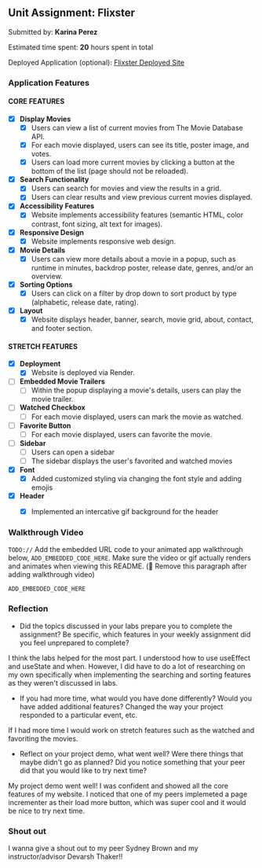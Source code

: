 ## Unit Assignment: Flixster

Submitted by: **Karina Perez**

Estimated time spent: **20** hours spent in total

Deployed Application (optional): [Flixster Deployed Site](https://flixster-starter-vx1t.onrender.com/)

### Application Features

#### CORE FEATURES


- [x] **Display Movies**
  - [x] Users can view a list of current movies from The Movie Database API.
  - [x] For each movie displayed, users can see its title, poster image, and votes.
  - [x] Users can load more current movies by clicking a button at the bottom of the list (page should not be reloaded).
- [x] **Search Functionality**
  - [x] Users can search for movies and view the results in a grid.
  - [x] Users can clear results and view previous current movies displayed.
- [x] **Accessibility Features**
  - [x] Website implements accessibility features (semantic HTML, color contrast, font sizing, alt text for images).
- [x] **Responsive Design**
  - [x] Website implements responsive web design.
- [x] **Movie Details**
  - [x] Users can view more details about a movie in a popup, such as runtime in minutes, backdrop poster, release date, genres, and/or an overview.
- [x] **Sorting Options**
  - [x] Users can click on a filter by drop down to sort product by type (alphabetic, release date, rating).
- [x] **Layout**
  - [x] Website displays header, banner, search, movie grid, about, contact, and footer section.

#### STRETCH FEATURES

- [x] **Deployment**
  - [x] Website is deployed via Render.
- [ ] **Embedded Movie Trailers**
  - [ ] Within the popup displaying a movie's details, users can play the movie trailer.
- [ ] **Watched Checkbox**
  - [ ] For each movie displayed, users can mark the movie as watched.
- [ ] **Favorite Button**
  - [ ] For each movie displayed, users can favorite the movie.
- [ ] **Sidebar**
  - [ ] Users can open a sidebar
  - [ ] The sidebar displays the user's favorited and watched movies
- [x] **Font**
  - [x] Added customized styling via changing the font style and adding emojis
- [x] **Header**
  - [x] Implemented an intercative gif background for the header


### Walkthrough Video

`TODO://` Add the embedded URL code to your animated app walkthrough below, `ADD_EMBEDDED_CODE_HERE`. Make sure the video or gif actually renders and animates when viewing this README. (🚫 Remove this paragraph after adding walkthrough video)

`ADD_EMBEDDED_CODE_HERE`

### Reflection

* Did the topics discussed in your labs prepare you to complete the assignment? Be specific, which features in your weekly assignment did you feel unprepared to complete?

I think the labs helped for the most part. I understood how to use useEffect and useState and when. However, I did have to do a lot of researching on my own specifically when implementing the searching and sorting features as they weren't discussed in labs.

* If you had more time, what would you have done differently? Would you have added additional features? Changed the way your project responded to a particular event, etc.
  
If I had more time I would work on stretch features such as the watched and favoriting the movies.

* Reflect on your project demo, what went well? Were there things that maybe didn't go as planned? Did you notice something that your peer did that you would like to try next time?

My project demo went well! I was confident and showed all the core features of my website. I noticed that one of my peers implemeted a page incrementer as their load more button, which was super cool and it would be nice to try next time.

### Shout out

I wanna give a shout out to my peer Sydney Brown and my instructor/advisor Devarsh Thaker!!